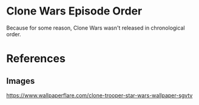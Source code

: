 # Clone Wars Episode Order

Because for some reason, Clone Wars wasn't released in chronological order. 


# References

## Images

https://www.wallpaperflare.com/clone-trooper-star-wars-wallpaper-sgvtv
